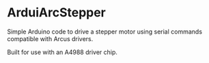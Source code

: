 # ArduiArcStepper
Simple Arduino code to drive a stepper motor using serial commands compatible with Arcus drivers.

Built for use with an A4988 driver chip.
